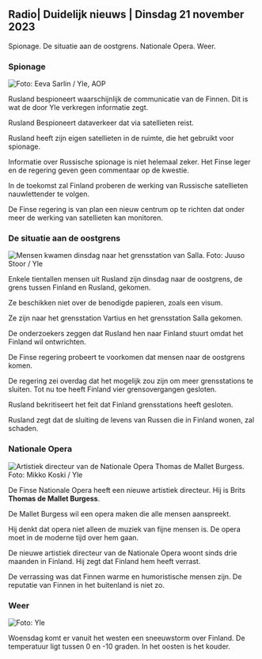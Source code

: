 ## Radio\| Duidelijk nieuws \| Dinsdag 21 november 2023

Spionage. De situatie aan de oostgrens. Nationale Opera. Weer.

### Spionage

![ Foto: Eeva Sarlin / Yle, AOP](https://images.cdn.yle.fi/image/upload/c_crop,h_562,w_1000,x_0,y_32/ar_1.7777777777777777,c_fill,g_faces,h_675,w_1200/dpr_1.0/q_auto:eco/f_auto/fl_lossy/v1700569701/39-1204215655ca2203557b)

Rusland bespioneert waarschijnlijk de communicatie van de Finnen. Dit is wat de door Yle verkregen informatie zegt.

Rusland Bespioneert dataverkeer dat via satellieten reist.

Rusland heeft zijn eigen satellieten in de ruimte, die het gebruikt voor spionage.

Informatie over Russische spionage is niet helemaal zeker. Het Finse leger en de regering geven geen commentaar op de kwestie.

In de toekomst zal Finland proberen de werking van Russische satellieten nauwlettender te volgen.

De Finse regering is van plan een nieuw centrum op te richten dat onder meer de werking van satellieten kan monitoren.

### De situatie aan de oostgrens

![Mensen kwamen dinsdag naar het grensstation van Salla. Foto: Juuso Stoor / Yle](https://images.cdn.yle.fi/image/upload/c_crop,h_2515,w_4470,x_0,y_0/ar_1.7777777777777777,c_fill,g_faces,h_675,w_1200/dpr_1.0/q_auto:eco/f_auto/fl_lossy/v1700575368/39-1203513655b5b4d432e9)

Enkele tientallen mensen uit Rusland zijn dinsdag naar de oostgrens, de grens tussen Finland en Rusland, gekomen.

Ze beschikken niet over de benodigde papieren, zoals een visum.

Ze zijn naar het grensstation Vartius en het grensstation Salla gekomen.

De onderzoekers zeggen dat Rusland hen naar Finland stuurt omdat het Finland wil ontwrichten.

De Finse regering probeert te voorkomen dat mensen naar de oostgrens komen.

De regering zei overdag dat het mogelijk zou zijn om meer grensstations te sluiten. Tot nu toe heeft Finland vier grensovergangen gesloten.

Rusland bekritiseert het feit dat Finland grensstations heeft gesloten.

Rusland zegt dat de sluiting de levens van Russen die in Finland wonen, zal schaden.

### Nationale Opera

![Artistiek directeur van de Nationale Opera Thomas de Mallet Burgess. Foto: Mikko Koski / Yle](https://images.cdn.yle.fi/image/upload/c_crop,h_3078,w_5472,x_0,y_570/ar_1.7777777777777777,c_fill,g_faces,h_675,w_1200/dpr_1.0/q_auto:eco/f_auto/fl_lossy/v1699350873/39-1196938654a091844d91)

De Finse Nationale Opera heeft een nieuwe artistiek directeur. Hij is Brits **Thomas de Mallet Burgess**.

De Mallet Burgess wil een opera maken die alle mensen aanspreekt.

Hij denkt dat opera niet alleen de muziek van fijne mensen is. De opera moet in de moderne tijd over hem gaan.

De nieuwe artistiek directeur van de Nationale Opera woont sinds drie maanden in Finland. Hij zegt dat Finland hem heeft verrast.

De verrassing was dat Finnen warme en humoristische mensen zijn. De reputatie van Finnen in het buitenland is niet zo.

### Weer

![ Foto: Yle](https://images.cdn.yle.fi/image/upload/c_crop,h_1080,w_1919,x_0,y_0/ar_1.7777777777777777,c_fill,g_faces,h_675,w_1200/dpr_1.0/q_auto:eco/f_auto/fl_lossy/v1700579363/39-1204521655cc80468754)

Woensdag komt er vanuit het westen een sneeuwstorm over Finland. De temperatuur ligt tussen 0 en -10 graden. In het oosten is het kouder.
